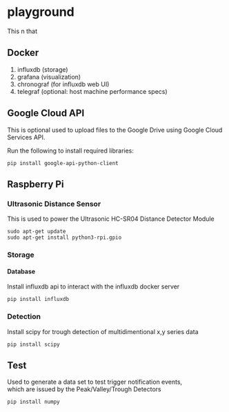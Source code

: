 # playground

This n that

## Docker

1. influxdb (storage)
2. grafana (visualization)
3. chronograf (for influxdb web UI)
4. telegraf (optional: host machine  performance specs)

## Google Cloud API

This is optional used to upload files to the Google Drive using Google Cloud Services API.

Run the following to install required libraries:

`pip install google-api-python-client`

## Raspberry Pi

### Ultrasonic Distance Sensor

This is used to power the Ultrasonic HC-SR04 Distance Detector Module

`sudo apt-get update`\
`sudo apt-get install python3-rpi.gpio`

### Storage

#### Database

Install influxdb api to interact with the influxdb docker server

`pip install influxdb`

### Detection

Install scipy for trough detection of multidimentional x,y series data

`pip install scipy`

## Test

Used to generate a data set to test trigger notification events,\
which are issued by the Peak/Valley/Trough Detectors

`pip install numpy`
